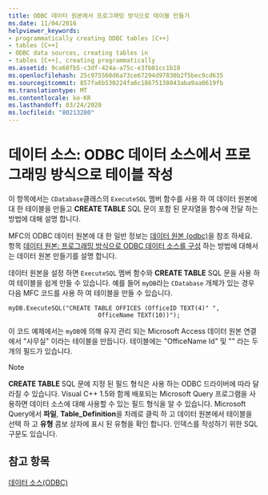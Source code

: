 ```yaml
---
title: ODBC 데이터 원본에서 프로그래밍 방식으로 테이블 만들기
ms.date: 11/04/2016
helpviewer_keywords:
- programmatically creating ODBC tables [C++]
- tables [C++]
- ODBC data sources, creating tables in
- tables [C++], creating programmatically
ms.assetid: 9ca68fb5-c3df-424a-a75c-e3fb01cc1b18
ms.openlocfilehash: 25c975560d6a73ce67294d97830b2f5bec9cd635
ms.sourcegitcommit: 857fa6b530224fa6c18675138043aba9aa0619fb
ms.translationtype: MT
ms.contentlocale: ko-KR
ms.lasthandoff: 03/24/2020
ms.locfileid: "80213280"
---
```

# <a name="data-source-programmatically-creating-a-table-in-an-odbc-data-source"></a>데이터 소스: ODBC 데이터 소스에서 프로그래밍 방식으로 테이블 작성

이 항목에서는 `CDatabase`클래스의 `ExecuteSQL` 멤버 함수를 사용 하 여 데이터 원본에 대 한 테이블을 만들고 **CREATE TABLE** SQL 문이 포함 된 문자열을 함수에 전달 하는 방법에 대해 설명 합니다.

MFC의 ODBC 데이터 원본에 대 한 일반 정보는 [데이터 원본 (odbc)](../../data/odbc/data-source-odbc.md)을 참조 하세요. 항목 [데이터 원본: 프로그래밍 방식으로 ODBC 데이터 소스를 구성](../../data/odbc/data-source-programmatically-configuring-an-odbc-data-source.md) 하는 방법에 대해서는 데이터 원본 만들기를 설명 합니다.

데이터 원본을 설정 하면 `ExecuteSQL` 멤버 함수와 **CREATE TABLE** SQL 문을 사용 하 여 테이블을 쉽게 만들 수 있습니다. 예를 들어 `myDB`라는 `CDatabase` 개체가 있는 경우 다음 MFC 코드를 사용 하 여 테이블을 만들 수 있습니다.

```
myDB.ExecuteSQL("CREATE TABLE OFFICES (OfficeID TEXT(4)" ",
                         OfficeName TEXT(10))");
```

이 코드 예제에서는 `myDB`에 의해 유지 관리 되는 Microsoft Access 데이터 원본 연결에서 "사무실" 이라는 테이블을 만듭니다. 테이블에는 "OfficeName Id" 및 "" 라는 두 개의 필드가 있습니다.

> [!NOTE]
>  **CREATE TABLE** SQL 문에 지정 된 필드 형식은 사용 하는 ODBC 드라이버에 따라 달라질 수 있습니다. Visual C++ 1.5와 함께 배포되는 Microsoft Query 프로그램을 사용하면 데이터 소스에 대해 사용할 수 있는 필드 형식을 알 수 있습니다. Microsoft Query에서 **파일**, **Table_Definition**을 차례로 클릭 하 고 데이터 원본에서 테이블을 선택 하 고 **유형** 콤보 상자에 표시 된 유형을 확인 합니다. 인덱스를 작성하기 위한 SQL 구문도 있습니다.

## <a name="see-also"></a>참고 항목

[데이터 소스(ODBC)](../../data/odbc/data-source-odbc.md)
